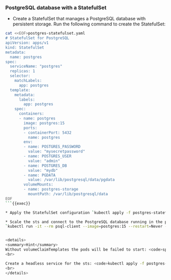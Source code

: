 
### PostgreSQL database with a StatefulSet

* Create a StatefulSet that manages a PostgreSQL database with persistent storage. Run the following command to create the StatefulSet:

```bash
cat <<EOF>postgres-statefulset.yaml
# StatefulSet for PostgreSQL
apiVersion: apps/v1
kind: StatefulSet
metadata:
  name: postgres
spec:
  serviceName: "postgres"
  replicas: 1
  selector:
    matchLabels:
      app: postgres
  template:
    metadata:
      labels:
        app: postgres
    spec:
      containers:
      - name: postgres
        image: postgres:15
        ports:
        - containerPort: 5432
          name: postgres
        env:
        - name: POSTGRES_PASSWORD
          value: "mysecretpassword"
        - name: POSTGRES_USER
          value: "admin"
        - name: POSTGRES_DB
          value: "mydb"
        - name: PGDATA
          value: /var/lib/postgresql/data/pgdata
        volumeMounts:
        - name: postgres-storage
          mountPath: /var/lib/postgresql/data
EOF
```{{exec}}

* Apply the StatefulSet configuration `kubectl apply -f postgres-statefulset.yaml`{{exec}} , what is the status of the StatefulSet? `kubectl get statefulsets`{{exec}} , ` kubectl  describe sts postgres`{{exec}}

* Scale the sts and connect to the PostgreSQL database running in the pod:
`kubectl run -it --rm psql-client --image=postgres:15 --restart=Never -- psql -h postgres-0.postgres.default.svc.cluster.local -U admin -d mydb`{{exec}} What happens?


<details>
<summary>Hint</summary>
Without volumeClaimTemplates the pods will be failed to start: <code>spec.containers[0].volumeMounts[0].name: Not found: "postgres-storage"</code>. Create the sts with <code>kubectl apply -f postgres-statefulset.yaml</code> 
<br>

Create a headless service for the sts: <code>kubectl apply -f postgres-service.yaml</code>
<br>
</details>